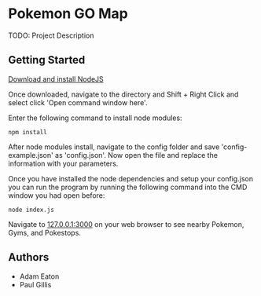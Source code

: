 # Pokemon GO Map

TODO: Project Description

## Getting Started

[Download and install NodeJS](https://nodejs.org/en/download/current/)

Once downloaded, navigate to the directory and Shift + Right Click and select click 'Open command window here'.

Enter the following command to install node modules:

```npm install```

After node modules install, navigate to the config folder and save 'config-example.json' as 'config.json'. Now open the file and replace the information with your parameters.

Once you have installed the node dependencies and setup your config.json you can run the program by running the following command into the CMD window you had open before:

```node index.js```

Navigate to [127.0.0.1:3000](http://127.0.0.1:3000) on your web browser to see nearby Pokemon, Gyms, and Pokestops.

## Authors

+ Adam Eaton
+ Paul Gillis
